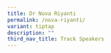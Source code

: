 ```yaml
---
title: Dr Nova Riyanti
permalink: /nova-riyanti/
variant: tiptap
description: ""
third_nav_title: Track Speakers
---
```

